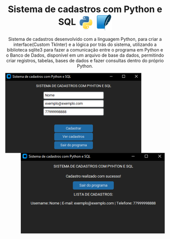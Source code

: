 <h1 align="center">
 Sistema de cadastros com Python e SQL
 <img align="center" alt="Python" height="50" width="50" src="https://raw.githubusercontent.com/devicons/devicon/master/icons/python/python-original.svg">
 <img align="center" alt="SQLite" height="50" width="50" src="https://raw.githubusercontent.com/devicons/devicon/master/icons/sqlite/sqlite-original.svg">
</h1>
<p align="center">Sistema de cadastros desenvolvido com a linguagem Python, para criar a interface(Custom TkInter) e a lógica por trás do sistema, utilizando a biblioteca sqlite3 para fazer a comunicação entre o programa em Python e o Banco de Dados, disponível em um arquivo de base da dados, permitindo criar registros, tabelas, bases de dados e fazer consultas dentro do próprio Python.</p>

<div>
<p><img align="left" src="prints_img/Screenshot_1.png" width=430/></p>
 
<p><img align="right" src="prints_img/Screenshot_2.png" width=455/></p>
</div>
